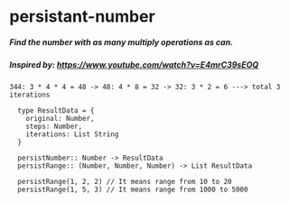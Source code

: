 # persistant-number
##### Find the number with as many multiply operations as can.
##### Inspired by: https://www.youtube.com/watch?v=E4mrC39sEOQ

``344: 3 * 4 * 4 = 48 -> 48: 4 * 8 = 32 -> 32: 3 * 2 = 6 ---> total 3 iterations``

```
  type ResultData = {
    original: Number,
    steps: Number,
    iterations: List String
  }

  persistNumber:: Number -> ResultData
  persistRange:: (Number, Number, Number) -> List ResultData

  persistRange(1, 2, 2) // It means range from 10 to 20
  persistRange(1, 5, 3) // It means range from 1000 to 5000
```
